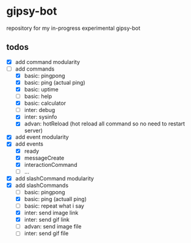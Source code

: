 # gipsy-bot

repository for my in-progress experimental gipsy-bot

## todos

- [x] add command modularity
- [ ] add commands
  - [x] basic: pingpong
  - [x] basic: ping (actual ping)
  - [x] basic: uptime
  - [ ] basic: help
  - [x] basic: calculator
  - [ ] inter: debug
  - [x] inter: sysinfo
  - [x] advan: hotReload (hot reload all command so no need to restart server)

- [x] add event modularity
- [x] add events
  - [x] ready
  - [x] messageCreate
  - [x] interactionCommand
  - [ ] ...
  
- [x] add slashCommand modularity
- [x] add slashCommands
  - [ ] basic: pingpong
  - [x] basic: ping (actuall ping)
  - [ ] basic: repeat what i say
  - [x] inter: send image link
  - [x] inter: send gif link
  - [ ] advan: send image file
  - [ ] inter: send gif file
